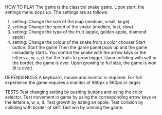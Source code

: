 HOW TO PLAY
The game is the classical snake game.
Upon start, the settings menu pops up. The settings are as follows:
  1. setting: Change the size of the map (medium, small, large)
  2. setting: Change the speed of the snake (medium, fast, slow)
  3. setting: Change the type of the fruit (apple, golden apple, diamond apple)
  4. setting: Change the colour of the snake from a color chooser
  Start button: Start the game
Then the game panel pops up and the game immadietly starts. You control the snake with the arrow keys or the letters a, w, s, d.
Eat the fruits to grow bigger.
Upon colliding with self or the border, the game is over.
Upon growing to full size, the game is won (it is over).


DEPENDENCIES
A keyboard, mouse and monitor is required.
For full experience the game requires a monitor of 960px x 960px or larger.


TESTS
Test changing setting by pushing buttons and using the color selector.
Test movement in game by using the corresponding arrow keys or the letters a, w, s, d.
Test growth by eating an apple.
Test collision by colliding with border of self.
Test win by winning the game.
